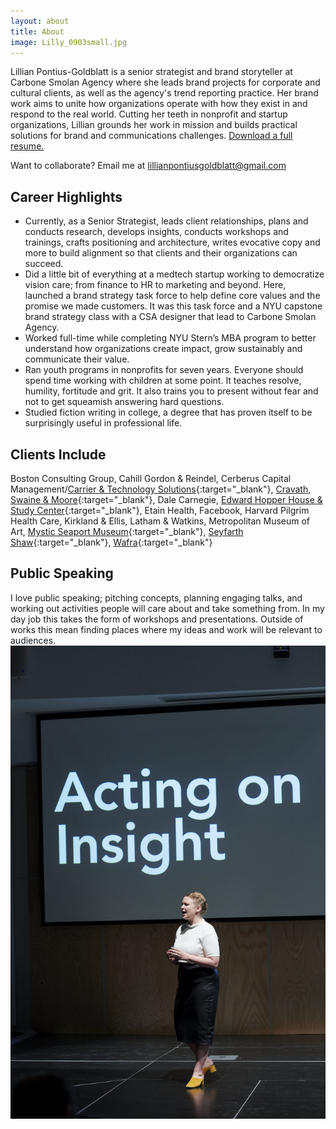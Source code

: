 ```yaml
---
layout: about
title: About
image: Lilly_0903small.jpg
---
```

Lillian Pontius-Goldblatt is a senior strategist and brand storyteller at Carbone Smolan Agency where she leads brand projects for corporate and cultural clients, as well as the agency's trend reporting practice. Her brand work aims to unite how organizations operate with how they exist in and respond to the real world. Cutting her teeth in nonprofit and startup organizations, Lillian grounds her work in mission and builds practical solutions for brand and communications challenges. [Download a full resume.](/assets/LPGResume.pdf)

Want to collaborate? Email me at [lillianpontiusgoldblatt@gmail.com](mailto:lillianpontiusgoldblatt@gmail.com)

## Career Highlights
- Currently, as a Senior Strategist, leads client relationships, plans and conducts research, develops insights, conducts workshops and trainings, crafts positioning and architecture, writes evocative copy and more to build alignment so that clients and their organizations can succeed.
- Did a little bit of everything at a medtech startup working to democratize vision care; from finance to HR to marketing and beyond. Here, launched a brand strategy task force to help define core values and the promise we made customers. It was this task force and a NYU capstone brand strategy class with a CSA designer that lead to Carbone Smolan Agency.
- Worked full-time while completing NYU Stern’s MBA program to better understand how organizations create impact, grow sustainably and communicate their value.
- Ran youth programs in nonprofits for seven years. Everyone should spend time working with children at some point. It teaches resolve, humility, fortitude and grit. It also trains you to present without fear and not to get squeamish answering hard questions.
- Studied fiction writing in college, a degree that has proven itself to be surprisingly useful in professional life.

## Clients Include
Boston Consulting Group, Cahill Gordon & Reindel, Cerberus Capital Management/[Carrier & Technology Solutions](https://www.ctsholdings.com/){:target="\_blank"}, [Cravath, Swaine & Moore](https://200.cravath.com/){:target="\_blank"}, Dale Carnegie, [Edward Hopper House & Study Center](http://www.edwardhopperhouse.org/){:target="\_blank"}, Etain Health, Facebook, Harvard Pilgrim Health Care, Kirkland & Ellis, Latham & Watkins, Metropolitan Museum of Art, [Mystic Seaport Museum](https://www.mysticseaport.org/){:target="\_blank"}, [Seyfarth Shaw](https://www.seyfarth.com/){:target="\_blank"}, [Wafra](https://www.wafra.com/){:target="\_blank"}

## Public Speaking
I love public speaking; pitching concepts, planning engaging talks, and working out activities people will care about and take something from. In my day job this takes the form of workshops and presentations. Outside of works this mean finding places where my ideas and work will be relevant to audiences.
![image](/assets/images/rrs.jpg)
